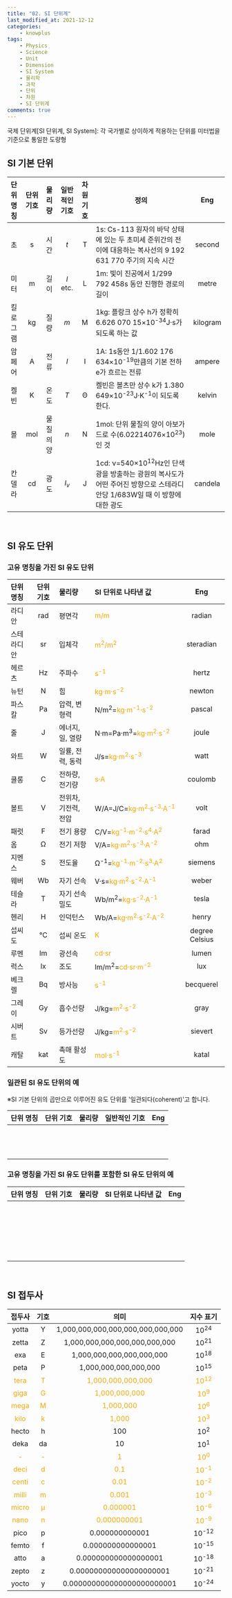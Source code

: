 ```yaml
---
title: "02. SI 단위계"
last_modified_at: 2021-12-12
categories:
    - knowplus
tags:
    - Physics
    - Science
    - Unit
    - Dimension
    - SI System
    - 물리학
    - 과학
    - 단위
    - 차원
    - SI 단위계
comments: true
---
```


국제 단위계[SI 단위계, SI System]: 각 국가별로 상이하게 적용하는 단위를 미터법을 기준으로 통일한 도량형

<h2>SI 기본 단위</h2>

|단위 명칭|단위 기호|물리량|일반적인 기호|차원 기호|정의|Eng|
|:---|:---:|:---:|:---:|:---:|---|:---:|
|초|s|시간|$t$|T|1s: Cs-113 원자의 바닥 상태에 있는 두 초미세 준위간의 전이에 대응하는 복사선의 9 192 631 770 주기의 지속 시간|second|
|미터|m|길이|$l$ etc.|L|1m: 빛이 진공에서 1/299 792 458s 동안 진행한 경로의 길이|metre|
|킬로그램|kg|질량|$m$|M|1kg: 플랑크 상수 h가 정확히 6.626 070 15×10<sup>-34</sup>J·s가 되도록 하는 값|kilogram|
|암페어|A|전류|$I$|I|1A: 1s동안 1/1.602 176 634×10<sup>-19</sup>만큼의 기본 전하 e가 흐르는 전류|ampere|
|켈빈|K|온도|$T$|Θ|켈빈은 볼츠만 상수 k가 1.380 649×10<sup>-23</sup>J·K<sup>-1</sup>이 되도록 한다.|kelvin|
|몰|mol|물질의 양|$n$|N|1mol: 단위 물질의 양이 아보가드로 수(6.02214076×10<sup>23</sup>)인 것|mole|
|칸델라|cd|광도|$I_v$|J|1cd: ν=540×10<sup>12</sup>Hz인 단색광을 방출하는 광원의 복사도가 어떤 주어진 방향으로 스테라디안당 1/683W일 때 이 방향에 대한 광도|candela|

<br/>

<h2>SI 유도 단위</h2>

<h3>고유 명칭을 가진 SI 유도 단위</h3>

|단위 명칭|단위 기호|물리량|SI 단위로 나타낸 값|Eng|
|:---|:---:|:---|:---|:---:|
|라디안|rad|평면각|<span style="color:orange">m/m</span>|radian|
|스테라디안|sr|입체각|<span style="color:orange">m<sup>2</sup>/m<sup>2</sup></span>|steradian|
|헤르츠|Hz|주파수|<span style="color:orange">s<sup>-1</sup></span>|hertz|
|뉴턴|N|힘|<span style="color:orange">kg·m·s<sup>-2</sup></span>|newton|
|파스칼|Pa|압력, 변형력|N/m<sup>2</sup>=<span style="color:orange">kg·m<sup>-1</sup>·s<sup>-2</sup></span>|pascal|
|줄|J|에너지, 일, 열량|N·m=Pa·m<sup>3</sup>=<span style="color:orange">kg·m<sup>2</sup>·s<sup>-2</sup></span>|joule|
|와트|W|일률, 전력, 동력|J/s=<span style="color:orange">kg·m<sup>2</sup>·s<sup>-3</sup></span>|watt|
|쿨롱|C|전하량, 전기량|<span style="color:orange">s·A</span>|coulomb|
|볼트|V|전위차, 기전력, 전압|W/A=J/C=<span style="color:orange">kg·m<sup>2</sup>·s<sup>-3</sup>·A<sup>-1</sup></span>|volt|
|패럿|F|전기 용량|C/V=<span style="color:orange">kg<sup>-1</sup>·m<sup>-2</sup>·s<sup>4</sup>·A<sup>2</sup></span>|farad|
|옴|Ω|전기 저항|V/A=<span style="color:orange">kg·m<sup>2</sup>·s<sup>-3</sup>·A<sup>-2</sup></span>|ohm|
|지멘스|S|전도율|Ω<sup>-1</sup>=<span style="color:orange">kg<sup>-1</sup>·m<sup>-2</sup>·s<sup>3</sup>·A<sup>2</sup></span>|siemens|
|웨버|Wb|자기 선속|V·s=<span style="color:orange">kg·m<sup>2</sup>·s<sup>-2</sup>·A<sup>-1</sup></span>|weber|
|테슬라|T|자기 선속 밀도|Wb/m<sup>2</sup>=<span style="color:orange">kg·s<sup>-2</sup>·A<sup>-1</sup></span>|tesla|
|헨리|H|인덕턴스|Wb/A=<span style="color:orange">kg·m<sup>2</sup>·s<sup>-2</sup>·A<sup>-2</sup></span>|henry|
|섭씨도|℃|섭씨 온도|<span style="color:orange">K</span>|degree Celsius|
|루멘|lm|광선속|<span style="color:orange">cd·sr</span>|lumen|
|럭스|lx|조도|lm/m<sup>2</sup>=<span style="color:orange">cd·sr·m<sup>-2</sup></span>|lux|
|베크렐|Bq|방사능|<span style="color:orange">s<sup>-1</sup></span>|becquerel|
|그레이|Gy|흡수선량|J/kg=<span style="color:orange">m<sup>2</sup>·s<sup>-2</sup></span>|gray|
|시버트|Sv|등가선량|J/kg=<span style="color:orange">m<sup>2</sup>·s<sup>-2</sup></span>|sievert|
|캐탈|kat|촉매 활성도|<span style="color:orange">mol·s<sup>-1</sup></span>|katal|

<h3>일관된 SI 유도 단위의 예</h3>

※SI 기본 단위의 곱만으로 이루어진 유도 단위를 '일관되다(coherent)'고 합니다.

|단위 명칭|단위 기호|물리량|일반적인 기호|Eng|
|---|---|---|---|---|
||||||
||||||
||||||
||||||
||||||
||||||
||||||
||||||
||||||
||||||
||||||
||||||
||||||

<h3>고유 명칭을 가진 SI 유도 단위를 포함한 SI 유도 단위의 예</h3>

|단위 명칭|단위 기호|물리량|SI 단위로 나타낸 값|Eng|
|---|---|---|---|---|
||||||
||||||
||||||
||||||
||||||
||||||
||||||
||||||
||||||
||||||
||||||
||||||
||||||
||||||
||||||
||||||
||||||
||||||
||||||
||||||
||||||
||||||
||||||

<br/>

<h2>SI 접두사</h2>

|접두사|기호|의미|지수 표기|
|:---:|:---:|:---:|:---:|
|yotta|Y|1,000,000,000,000,000,000,000,000|10<sup>24</sup>|
|zetta|Z|1,000,000,000,000,000,000,000|10<sup>21</sup>|
|exa|E|1,000,000,000,000,000,000|10<sup>18</sup>|
|peta|P|1,000,000,000,000,000|10<sup>15</sup>|
|<span style="color: orange">tera</span>|<span style="color: orange">T</span>|<span style="color: orange">1,000,000,000,000</span>|<span style="color: orange">10<sup>12</sup></span>|
|<span style="color: orange">giga</span>|<span style="color: orange">G</span>|<span style="color: orange">1,000,000,000</span>|<span style="color: orange">10<sup>9</sup></span>|
|<span style="color: orange">mega</span>|<span style="color: orange">M</span>|<span style="color: orange">1,000,000</span>|<span style="color: orange">10<sup>6</sup></span>|
|<span style="color: orange">kilo</span>|<span style="color: orange">k</span>|<span style="color: orange">1,000</span>|<span style="color: orange">10<sup>3</sup></span>|
|hecto|h|100|10<sup>2</sup>|
|deka|da|10|10<sup>1</sup>|
|<span style="color: orange">-</span>|<span style="color: orange">-</span>|<span style="color: orange">1</span>|<span style="color: orange">10<sup>0</sup></span>|
|<span style="color: orange">deci</span>|<span style="color: orange">d</span>|<span style="color: orange">0.1</span>|<span style="color: orange">10<sup>-1</sup></span>|
|<span style="color: orange">centi</span>|<span style="color: orange">c</span>|<span style="color: orange">0.01</span>|<span style="color: orange">10<sup>-2</sup></span>|
|<span style="color: orange">milli</span>|<span style="color: orange">m</span>|<span style="color: orange">0.001</span>|<span style="color: orange">10<sup>-3</sup></span>|
|<span style="color: orange">micro</span>|<span style="color: orange">μ</span>|<span style="color: orange">0.000001</span>|<span style="color: orange">10<sup>-6</sup></span>|
|<span style="color: orange">nano</span>|<span style="color: orange">n</span>|<span style="color: orange">0.000000001</span>|<span style="color: orange">10<sup>-9</sup></span>|
|pico|p|0.000000000001|10<sup>-12</sup>|
|femto|f|0.000000000000001|10<sup>-15</sup>|
|atto|a|0.000000000000000001|10<sup>-18</sup>|
|zepto|z|0.000000000000000000001|10<sup>-21</sup>|
|yocto|y|0.000000000000000000000001|10<sup>-24</sup>|